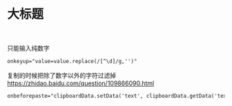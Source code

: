 大标题  
==== 
<br/>

只能输入纯数字 <br/>
``` html
onkeyup="value=value.replace(/[^\d]/g,'')"
```

复制的时候把除了数字以外的字符过滤掉  https://zhidao.baidu.com/question/109866090.html <br/>
``` html
onbeforepaste="clipboardData.setData('text', clipboardData.getData('text').replace(/[^\d]/g,''))"
```
